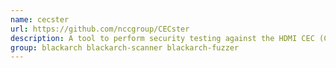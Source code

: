 ```yaml
---
name: cecster
url: https://github.com/nccgroup/CECster
description: A tool to perform security testing against the HDMI CEC (Consumer Electronics Control) and HEC (HDMI Ethernet Channel) protocols.
group: blackarch blackarch-scanner blackarch-fuzzer
---
```

